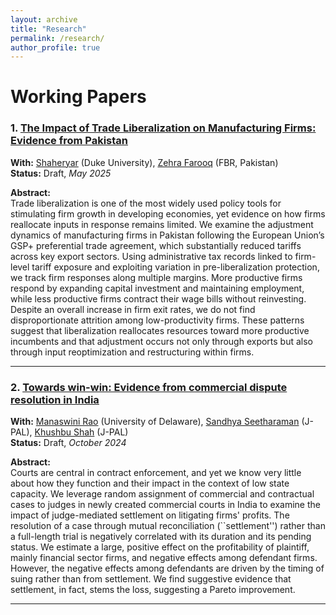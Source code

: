 ```yaml
---
layout: archive
title: "Research"
permalink: /research/
author_profile: true
---
```


# Working Papers

### 1. [The Impact of Trade Liberalization on Manufacturing Firms: Evidence from Pakistan]()  
**With:** [Shaheryar](#) (Duke University), [Zehra Farooq](#) (FBR, Pakistan)  
**Status:** Draft, *May 2025*

**Abstract:**  
Trade liberalization is one of the most widely used policy tools for stimulating firm growth in developing economies, yet evidence on how firms reallocate inputs in response remains limited. We examine the adjustment dynamics of manufacturing firms in Pakistan following the European Union’s GSP+ preferential trade agreement, which substantially reduced tariffs across key export sectors. Using administrative tax records linked to firm-level tariff exposure and exploiting variation in pre-liberalization protection, we track firm responses along multiple margins. More productive firms respond by expanding capital investment and maintaining employment, while less productive firms contract their wage bills without reinvesting. Despite an overall increase in firm exit rates, we do not find disproportionate attrition among low-productivity firms. These patterns suggest that liberalization reallocates resources toward more productive incumbents and that adjustment occurs not only through exports but also through input reoptimization and restructuring within firms.

---

### 2. [Towards win-win: Evidence from commercial dispute resolution in India]()  
**With:** [Manaswini Rao](#) (University of Delaware), [Sandhya Seetharaman](#) (J-PAL), [Khushbu Shah](#) (J-PAL)  
**Status:** Draft, *October 2024*

**Abstract:**  
Courts are central in contract enforcement, and yet we know very little about how they function and their impact in the context of low state capacity. We leverage random assignment of commercial and contractual cases to judges in newly created commercial courts in India to examine the impact of judge-mediated settlement on litigating firms' profits. The resolution of a case through mutual reconciliation (``settlement'') rather than a full-length trial is negatively correlated with its duration and its pending status. We estimate a large, positive effect on the profitability of plaintiff, mainly financial sector firms, and negative effects among defendant firms. However, the negative effects among defendants are driven by the timing of suing rather than from settlement. We find suggestive evidence that settlement, in fact, stems the loss, suggesting a Pareto improvement.

---


